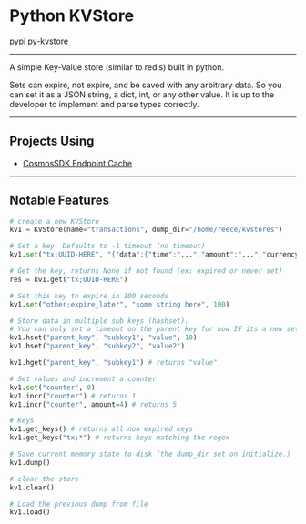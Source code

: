 # Python KVStore

[pypi py-kvstore](https://pypi.org/project/py-kvstore/)

---

A simple Key-Value store (similar to redis) built in python.

Sets can expire, not expire, and be saved with any arbitrary data. So you can set it as a JSON string, a dict, int, or any other value. It is up to the developer to implement and parse types correctly.

---

## Projects Using

- [CosmosSDK Endpoint Cache](https://github.com/Reecepbcups/cosmos-endpoint-cache)

---

## Notable Features

```py
# create a new KVStore
kv1 = KVStore(name="transactions", dump_dir="/home/reece/kvstores")

# Set a key. Defaults to -1 timeout (no timeout)
kv1.set("tx;UUID-HERE", "{"data":{"time":"...","amount":"...","currency":"..."}}")

# Get the key, returns None if not found (ex: expired or never set)
res = kv1.get("tx;UUID-HERE")

# Set this key to expire in 100 seconds
kv1.set("other;expire_later", "some string here", 100)

# Store data in multiple sub keys (hashset).
# You can only set a timeout on the parent key for now IF its a new set. Else use .hset_expire(...)
kv1.hset("parent_key", "subkey1", "value", 10)
kv1.hset("parent_key", "subkey2", "value2")

kv1.hget("parent_key", "subkey1") # returns "value"

# Set values and increment a counter
kv1.set("counter", 0)
kv1.incr("counter") # returns 1
kv1.incr("counter", amount=4) # returns 5

# Keys
kv1.get_keys() # returns all non expired keys
kv1.get_keys("tx;*") # returns keys matching the regex

# Save current memory state to disk (the dump_dir set on initialize.)
kv1.dump()

# clear the store
kv1.clear()

# Load the previous dump from file
kv1.load()
```
